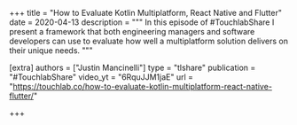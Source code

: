 +++
title = "How to Evaluate Kotlin Multiplatform, React Native and Flutter"
date = 2020-04-13
description = """
In this episode of #TouchlabShare I present a framework that both engineering managers and software developers can use to evaluate how well a multiplatform solution delivers on their unique needs.
"""

[extra]
authors = ["Justin Mancinelli"]
type = "tlshare"
publication = "#TouchlabShare"
video_yt = "6RquJJM1jaE"
url = "https://touchlab.co/how-to-evaluate-kotlin-multiplatform-react-native-flutter/"

+++

